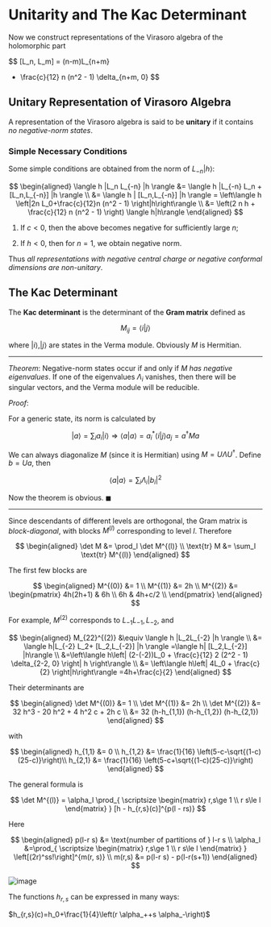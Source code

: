 # Unitarity and The Kac Determinant

Now we construct representations of the Virasoro algebra of the holomorphic part

$$
[L_n, L_m]
= (n-m)L_{n+m}
+ \frac{c}{12} n (n^2 - 1) \delta_{n+m, 0}
$$

## Unitary Representation of Virasoro Algebra

A representation of the Virasoro algebra is said to be **unitary** if it contains *no negative-norm states*.

### Simple Necessary Conditions

Some simple conditions are obtained from the norm of $L_{-n}| h\rangle$:

$$
\begin{aligned}
    \langle h |L_n L_{-n} |h \rangle 
    &= \langle h |L_{-n} L_n + [L_n,L_{-n}] |h \rangle 
    \\
    &= \langle h | [L_n,L_{-n}] |h \rangle 
    = \left\langle h \left|2n L_0+\frac{c}{12}n (n^2 - 1) \right|h\right\rangle
    \\
    &= \left(2 n h + \frac{c}{12} n (n^2 - 1) \right)
    \langle h|h\rangle
\end{aligned}
$$

1. If $c<0$, then the above becomes negative for sufficiently large $n$;

2. If $h<0$, then for $n=1$, we obtain negative norm.

Thus *all representations with negative central charge or negative conformal dimensions are non-unitary*.

## The Kac Determinant

The **Kac determinant** is the determinant of the **Gram matrix** defined as

$$
M_{i j}=\langle i|j\rangle
$$

where $| i\rangle , | j\rangle$ are states in the Verma module.
Obviously $M$ is Hermitian.

----

*Theorem*: Negative-norm states occur if and only if $M$ *has negative eigenvalues*. If one of the eigenvalues $\Lambda_i$ vanishes, then there will be singular vectors, and the Verma module will be reducible.

*Proof*:

For a generic state, its norm is calculated by

$$
| a\rangle =\sum_i a_i| i\rangle 
\Rightarrow 
\langle a|a\rangle 
= a_i^*\langle i|j\rangle a_j
= a^{\dagger }M a
$$

We can always diagonalize $M$ (since it is Hermitian) using
$M=U \Lambda  U^{\dagger }$. Define $b=U a$, then

$$
\langle a|a\rangle =\sum_i  \Lambda_i\left| b_i\right| {}^2
$$

Now the theorem is obvious. $\blacksquare$

----

Since descendants of different levels are orthogonal, the Gram matrix is *block-diagonal*, with blocks $M^{(l)}$ corresponding to level $l$. Therefore

$$
\begin{aligned}
    \det M &= \prod_l  \det  M^{(l)}
    \\
    \text{tr} M &= \sum_l  \text{tr} M^{(l)}
\end{aligned}
$$

The first few blocks are

$$
\begin{aligned}
    M^{(0)} &= 1
    \\
    M^{(1)} &= 2h
    \\
    M^{(2)} &= 
    \begin{pmatrix}
        4h(2h+1) & 6h \\
        6h & 4h+c/2 \\
    \end{pmatrix}
\end{aligned}
$$

For example, $M^{(2)}$ corresponds to $L_{-1}L_{-1}, L_{-2}$, and

$$
\begin{aligned}
    M_{22}^{(2)} 
    &\equiv \langle h |L_2L_{-2} |h \rangle 
    \\
    &= \langle h|L_{-2} L_2+ [L_2,L_{-2}] |h \rangle
    =\langle h| [L_2,L_{-2}] |h\rangle 
    \\
    &=\left\langle h\left|
        (2-(-2))L_0
        + \frac{c}{12} 2 (2^2 - 1) \delta_{2-2, 0}
    \right| h \right\rangle 
    \\
    &= \left\langle h\left| 4L_0 + \frac{c}{2} \right|h\right\rangle 
    =4h+\frac{c}{2}
\end{aligned}
$$

Their determinants are

$$
\begin{aligned}
    \det M^{(0)} &= 1
    \\
    \det M^{(1)} &= 2h
    \\
    \det M^{(2)} 
    &= 32 h^3 - 20 h^2 + 4 h^2 c + 2h c \\
    &= 32 (h-h_{1,1}) (h-h_{1,2}) (h-h_{2,1})
\end{aligned}
$$

with

$$
\begin{aligned}
    h_{1,1} &= 0
    \\
    h_{1,2} &= \frac{1}{16} \left(5-c-\sqrt{(1-c)(25-c)}\right)\\
    h_{2,1} &= \frac{1}{16} \left(5-c+\sqrt{(1-c)(25-c)}\right)
\end{aligned}
$$

The general formula is

$$
\det M^{(l)} 
= \alpha_l \prod_{
    \scriptsize
    \begin{matrix}
        r,s\ge 1 \\
        r s\le l
    \end{matrix}
} 
[h - h_{r,s}(c)]^{p(l - rs)}
$$

Here

$$
\begin{aligned}
    p(l-r s) &= \text{number of partitions of } l-r s
    \\
    \alpha_l &=\prod_{
        \scriptsize
        \begin{matrix}
            r,s\ge 1 \\
            r s\le l
        \end{matrix}
    } \left[(2r)^ss!\right]^{m(r, s)}
    \\
    m(r,s) &= p(l-r s) - p(l-r(s+1))
\end{aligned}
$$

![image](Fig-7_1.png)

The functions $h_{r,s}$ can be expressed in many ways:

$h_{r,s}(c)=h_0+\frac{1}{4}\left(r \alpha_++s \alpha_-\right)$
